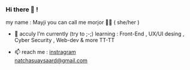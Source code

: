 ### Hi there 👋 !

my name : Mayji
you can call me morjor 🫶🏻
( she/her )

- 🫧 acculy I’m currently (try to ;-;) learning : Front-End , UX/UI desing , Cyber Security , Web-dev & more TT-TT

- 📫 reach me :  [instragram](https://www.instagram.com/mmayyiisuay/)<br>
                  natchasuaysaard@gmail.com


<!--
**mmayyiisuay/mmayyiisuay** is a ✨ _special_ ✨ repository because its `README.md` (this file) appears on your GitHub profile.

Here are some ideas to get you started:

- 🔭 I’m currently working on ...
- 🌱 I’m currently learning ...
- 👯 I’m looking to collaborate on ...
- 🤔 I’m looking for help with ...
- 💬 Ask me about ...
- 📫 How to reach me: ...
- 😄 Pronouns: ...
- ⚡ Fun fact: ...
-->
